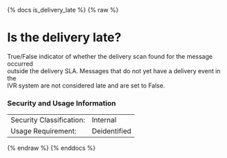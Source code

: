 {% docs is_delivery_late %}
{% raw %}

# Is the delivery late?

True/False indicator of whether the delivery scan found for the message occurred  
outside the delivery SLA. Messages that do not yet have a delivery event in the  
IVR system are not considered late and are set to False.

### Security and Usage Information
|     |     |
| --- | --- |
| Security Classification: | Internal |
| Usage Requirement:       | Deidentified |

{% endraw %}
{% enddocs %}